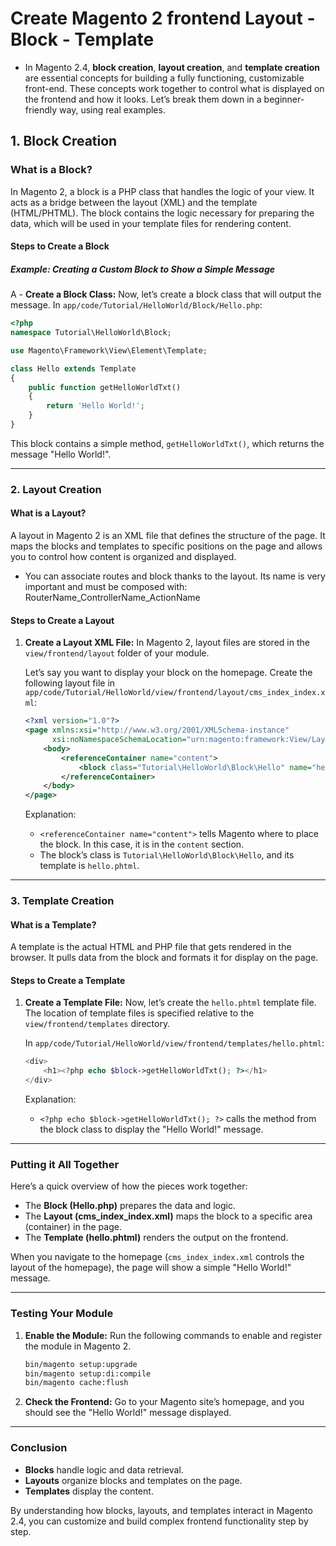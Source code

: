 # Create Magento 2 frontend Layout - Block - Template

- In Magento 2.4, **block creation**, **layout creation**, and **template creation** are essential concepts for building a fully functioning, customizable front-end. These concepts work together to control what is displayed on the frontend and how it looks. Let’s break them down in a beginner-friendly way, using real examples.

## 1. Block Creation

### What is a Block?

In Magento 2, a block is a PHP class that handles the logic of your view. It acts as a bridge between the layout (XML) and the template (HTML/PHTML). The block contains the logic necessary for preparing the data, which will be used in your template files for rendering content.

#### Steps to Create a Block

##### Example: Creating a Custom Block to Show a Simple Message

A - **Create a Block Class:**
   Now, let’s create a block class that will output the message. In `app/code/Tutorial/HelloWorld/Block/Hello.php`:

   ```php
   <?php
   namespace Tutorial\HelloWorld\Block;

   use Magento\Framework\View\Element\Template;

   class Hello extends Template
   {
       public function getHelloWorldTxt()
       {
           return 'Hello World!';
       }
   }
   ```

   This block contains a simple method, `getHelloWorldTxt()`, which returns the message "Hello World!".

---

### 2. Layout Creation

#### What is a Layout?

A layout in Magento 2 is an XML file that defines the structure of the page. It maps the blocks and templates to specific positions on the page and allows you to control how content is organized and displayed.

- You can associate routes and block thanks to the layout. Its name is very important and must be composed with: RouterName_ControllerName_ActionName

#### Steps to Create a Layout

1. **Create a Layout XML File:**
   In Magento 2, layout files are stored in the `view/frontend/layout` folder of your module.

   Let’s say you want to display your block on the homepage. Create the following layout file in `app/code/Tutorial/HelloWorld/view/frontend/layout/cms_index_index.xml`:

   ```xml
   <?xml version="1.0"?>
   <page xmlns:xsi="http://www.w3.org/2001/XMLSchema-instance"
         xsi:noNamespaceSchemaLocation="urn:magento:framework:View/Layout/etc/page_configuration.xsd">
       <body>
           <referenceContainer name="content">
               <block class="Tutorial\HelloWorld\Block\Hello" name="hello.world.block" template="Tutorial_HelloWorld::hello.phtml"/>
           </referenceContainer>
       </body>
   </page>
   ```

   Explanation:
   - `<referenceContainer name="content">` tells Magento where to place the block. In this case, it is in the `content` section.
   - The block’s class is `Tutorial\HelloWorld\Block\Hello`, and its template is `hello.phtml`.

---

### 3. Template Creation

#### What is a Template?

A template is the actual HTML and PHP file that gets rendered in the browser. It pulls data from the block and formats it for display on the page.

#### Steps to Create a Template

1. **Create a Template File:**
   Now, let’s create the `hello.phtml` template file. The location of template files is specified relative to the `view/frontend/templates` directory.

   In `app/code/Tutorial/HelloWorld/view/frontend/templates/hello.phtml`:

   ```php
   <div>
       <h1><?php echo $block->getHelloWorldTxt(); ?></h1>
   </div>
   ```

   Explanation:
   - `<?php echo $block->getHelloWorldTxt(); ?>` calls the method from the block class to display the "Hello World!" message.

---

### Putting it All Together

Here’s a quick overview of how the pieces work together:

- The **Block (Hello.php)** prepares the data and logic.
- The **Layout (cms_index_index.xml)** maps the block to a specific area (container) in the page.
- The **Template (hello.phtml)** renders the output on the frontend.

When you navigate to the homepage (`cms_index_index.xml` controls the layout of the homepage), the page will show a simple "Hello World!" message.

---

### Testing Your Module

1. **Enable the Module:**
   Run the following commands to enable and register the module in Magento 2.

   ```bash
   bin/magento setup:upgrade
   bin/magento setup:di:compile
   bin/magento cache:flush
   ```

2. **Check the Frontend:**
   Go to your Magento site’s homepage, and you should see the "Hello World!" message displayed.

---

### Conclusion

- **Blocks** handle logic and data retrieval.
- **Layouts** organize blocks and templates on the page.
- **Templates** display the content.

By understanding how blocks, layouts, and templates interact in Magento 2.4, you can customize and build complex frontend functionality step by step.

